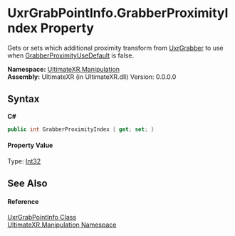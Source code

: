 # UxrGrabPointInfo.GrabberProximityIndex Property 
 

Gets or sets which additional proximity transform from <a href="T_UltimateXR_Manipulation_UxrGrabber">UxrGrabber</a> to use when <a href="P_UltimateXR_Manipulation_UxrGrabPointInfo_GrabberProximityUseDefault">GrabberProximityUseDefault</a> is false.

**Namespace:**&nbsp;<a href="N_UltimateXR_Manipulation">UltimateXR.Manipulation</a><br />**Assembly:**&nbsp;UltimateXR (in UltimateXR.dll) Version: 0.0.0.0

## Syntax

**C#**<br />
``` C#
public int GrabberProximityIndex { get; set; }
```


#### Property Value
Type: <a href="https://docs.microsoft.com/dotnet/api/system.int32" target="_blank" rel="noopener noreferrer">Int32</a>

## See Also


#### Reference
<a href="T_UltimateXR_Manipulation_UxrGrabPointInfo">UxrGrabPointInfo Class</a><br /><a href="N_UltimateXR_Manipulation">UltimateXR.Manipulation Namespace</a><br />